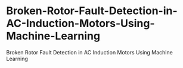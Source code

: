 # Broken-Rotor-Fault-Detection-in-AC-Induction-Motors-Using-Machine-Learning
Broken Rotor Fault Detection in AC Induction Motors Using Machine Learning
